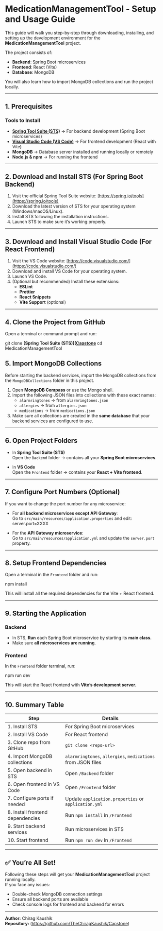# MedicationManagementTool - Setup and Usage Guide

This guide will walk you step-by-step through downloading, installing, and setting up the development environment for the **MedicationManagementTool** project.  

The project consists of:
- **Backend**: Spring Boot microservices  
- **Frontend**: React (Vite)  
- **Database**: MongoDB

You will also learn how to import MongoDB collections and run the project locally.

---

## 1. Prerequisites

### Tools to Install
- **[Spring Tool Suite (STS)](https://spring.io/tools)** → For backend development (Spring Boot microservices)
- **[Visual Studio Code (VS Code)](https://code.visualstudio.com/)** → For frontend development (React with Vite)
- **MongoDB** → Database server installed and running locally or remotely
- **Node.js & npm** → For running the frontend

---

## 2. Download and Install STS (For Spring Boot Backend)

1. Visit the official Spring Tool Suite website: [https://spring.io/tools](https://spring.io/tools)  
2. Download the latest version of STS for your operating system (Windows/macOS/Linux).  
3. Install STS following the installation instructions.  
4. Launch STS to make sure it’s working properly.

---

## 3. Download and Install Visual Studio Code (For React Frontend)

1. Visit the VS Code website: [https://code.visualstudio.com/](https://code.visualstudio.com/)  
2. Download and install VS Code for your operating system.  
3. Launch VS Code.  
4. (Optional but recommended) Install these extensions:
   - **ESLint**
   - **Prettier**
   - **React Snippets**
   - **Vite Support** (optional)

---

## 4. Clone the Project from GitHub

Open a terminal or command prompt and run:

git clone **[Spring Tool Suite (STS)]([Capstone](https://github.com/TheChiragKaushik/Capstone)**
cd MedicationManagementTool


## 5. Import MongoDB Collections

Before starting the backend services, import the MongoDB collections from the `MongoDBCollections` folder in this project.

1. Open **MongoDB Compass** or use the Mongo shell.
2. Import the following JSON files into collections with these exact names:
   - `alarmringtones` → from `alarmringtones.json`
   - `allergies` → from `allergies.json`
   - `medications` → from `medications.json`
3. Make sure all collections are created in the **same database** that your backend services are configured to use.

---

## 6. Open Project Folders

- In **Spring Tool Suite (STS)**  
  Open the `Backend` folder → contains all your **Spring Boot microservices**.

- In **VS Code**  
  Open the `Frontend` folder → contains your **React + Vite frontend**.

---

## 7. Configure Port Numbers (Optional)

If you want to change the port number for any microservice:

- For **all backend microservices except API Gateway**:  
  Go to `src/main/resources/application.properties` and edit:
  server.port=XXXX

- For the **API Gateway microservice**:  
Go to `src/main/resources/application.yml` and update the `server.port` property.

---

## 8. Setup Frontend Dependencies

Open a terminal in the `Frontend` folder and run:

npm install

This will install all the required dependencies for the Vite + React frontend.

---

## 9. Starting the Application

### Backend
- In STS, **Run** each Spring Boot microservice by starting its **main class**.
- Make sure **all microservices are running**.

### Frontend
In the `Frontend` folder terminal, run:

npm run dev

This will start the React frontend with **Vite’s development server**.

---

## 10. Summary Table

| Step | Details |
|------|---------|
| 1. Install STS | For Spring Boot microservices |
| 2. Install VS Code | For React frontend |
| 3. Clone repo from GitHub | `git clone <repo-url>` |
| 4. Import MongoDB collections | `alarmringtones`, `allergies`, `medications` from JSON files |
| 5. Open backend in STS | Open `/Backend` folder |
| 6. Open frontend in VS Code | Open `/Frontend` folder |
| 7. Configure ports if needed | Update `application.properties` or `application.yml` |
| 8. Install frontend dependencies | Run `npm install` in `/Frontend` |
| 9. Start backend services | Run microservices in STS |
| 10. Start frontend | Run `npm run dev` in `/Frontend` |

---

## ✅ You’re All Set!

Following these steps will get your **MedicationManagementTool** project running locally.  
If you face any issues:
- Double-check MongoDB connection settings
- Ensure all backend ports are available  
- Check console logs for frontend and backend for errors

---

**Author:** Chirag Kaushik  
**Repository:** (https://github.com/TheChiragKaushik/Capstone)

